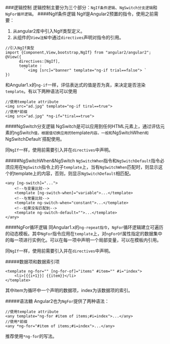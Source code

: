 ###逻辑控制
逻辑控制主要分为三个部分：`NgIf条件逻辑`、`NgSwitch分支逻辑`和`NgFor循环逻辑`。
####NgIf条件逻辑
NgIf是Angular2预置的指令，使用之前需要：
1. 从angular2库中引入NgIf类型定义。
2. 从组件的`View注解`中通过`directives`声明对指令的引用。

```
//引入NgIf类型
import {Component,View,bootstrap,NgIf} from "angular2/angular2";
@View({
      directives:[NgIf],
      template :
        ` <img [src]="banner" template="ng-if trial==false"> `
})
```

和Angular1.x的`ng-if`一样，评估表达式的值是否为真，来决定是否渲染`template`。有以下两种语法可以使用

```
//使用template attribute
<img src="ad.jpg" template="ng-if tiral==true">
//使用*前缀
<img src="ad.jpg" *ng-if="tiral==true">
```

####NgSwitch分支逻辑
NgSwitch是可以应用到任何HTML元素上，通过评估元素的ngSwitch`值，根据值切换应用的`template`内容。一般和`NgSwitchWhen`和`NgSwitchDefault`搭配使用。

同`NgIf`一样，使用前需要引入并在`directives`中声明。

#####NgSwitchWhen&NgSwitch
`NgSwitchWhen`指令和`NgSwitchDefault`指令必须应用在`NgSwitch`指令上的子`template`上，当有`NgSwitchWhen`匹配时，则显示这个的template上的内容，否则，则显示`NgSwitchDefault`相匹配。

```
<any [ng-switch]="...">
    <!--与变量比较-->
    <template [ng-switch-when]="variable">...</template>
    <!--与常量比较-->
    <template ng-switch-when="constant">...</template>
    <!--如果没有匹配到-->
    <template ng-switch-default="">...</template>
</any>
```

####NgFor循环逻辑
同Angular1.x的`ng-repeat指令`，`NgFor`循环逻辑建立可遍历的动态模板。其中`NgFor`指令应用在`template`上，对`ngForOf`属性指定的数据集中的每一项进行实例化。可以在每一项中声明一个局部变量，可以在模板内引用。

同`NgIf`一样，使用前需要引入并在`directives`中声明。

#####数据项和数据索引项
```
<template ng-for="" [ng-for-of]="items" #item="" #i="index">
    <li>[{{i+1}}] {{item}}</li>
</template>
```
其中item为循环中一个声明的数据项，index为该数据项的索引。

#####语法糖
Angular2也为`NgFor`提供了两种语法：

```
//使用template attribute
<any template="ng-for #item of items;#i=index">...</any>
//使用*前缀
<any *ng-for="#item of items;#i=index">...</any>
```
推荐使用`*ng-for`的写法。